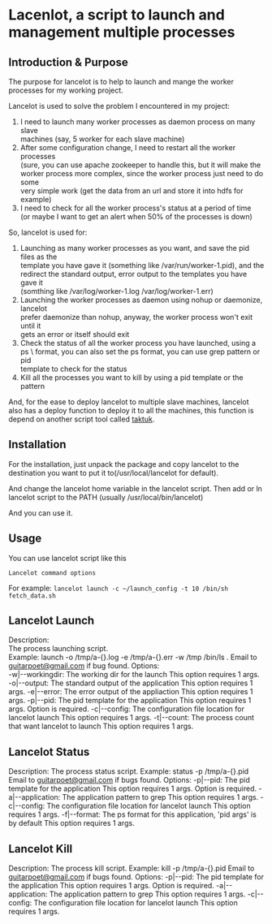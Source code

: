 Lacenlot, a script to launch and management multiple processes
================================================================================

Introduction & Purpose
--------------------------------------------------------------------------------

The purpose for lancelot is to help to launch and mange the worker processes for
my working project.

Lancelot is used to solve the problem I encountered in my project:

1. I need to launch many worker processes as daemon process on many slave \
	machines (say, 5 worker for each slave machine)
2. After some configuration change, I need to restart all the worker processes \
	(sure, you can use apache zookeeper to handle this, but it will make the \
	worker process more complex, since the worker process just need to do some \
	very simple work (get the data from an url and store it into hdfs for example)
3. I need to check for all the worker process's status at a period of time \
	(or maybe I want to get an alert when 50% of the processes is down)

So, lancelot is used for:

1. Launching as many worker processes as you want, and save the pid files as the \
	template you have gave it (something like /var/run/worker-1.pid), and the \
	redirect the standard output, error output to the templates you have gave it \
	(somthing like /var/log/worker-1.log /var/log/worker-1.err)
2. Launching the worker processes as daemon using nohup or daemonize, lancelot \
	prefer daemonize than nohup, anyway, the worker process won't exit until it \
	gets an error or itself should exit
3. Check the status of all the worker process you have launched, using a ps \ 
	format, you can also set the ps format, you can use grep pattern or pid \
	template to check for the status
4. Kill all the processes you want to kill by using a pid template or the pattern

And, for the ease to deploy lancelot to multiple slave machines, lancelot also has
a deploy function to deploy it to all the machines, this function is depend on 
another script tool called [taktuk](http://taktuk.gforge.inria.fr).

Installation
--------------------------------------------------------------------------------

For the installation, just unpack the package and copy lancelot to the destination
you want to put it to(/usr/local/lancelot for default).

And change the lancelot home variable in the lancelot script. Then add or ln lancelot
script to the PATH (usually /usr/local/bin/lancelot)

And you can use it.

Usage
--------------------------------------------------------------------------------

You can use lancelot script like this

`Lancelot command options`

For example:
`lancelot launch -c ~/launch_config -t 10 /bin/sh fetch_data.sh`

Lancelot Launch
--------------------------------------------------------------------------------

Description:     
	The process launching script.    
	Example:    launch -o /tmp/a-{}.log -e /tmp/a-{}.err -w /tmp /bin/ls .
    Email to guitarpoet@gmail.com if bug found.
Options:     
	-w|--workingdir:        The working dir for the launch
        This option requires 1 args.
    -o|--output:
        The standard output of the application
        This option requires 1 args.
    -e|--error:
        The error output of the appliaction
        This option requires 1 args.
    -p|--pid:
        The pid template for the application
        This option requires 1 args.
        Option is required.
    -c|--config:
        The configuration file location for lancelot launch
        This option requires 1 args.
    -t|--count:
        The process count that want lancelot to launch
        This option requires 1 args.

Lancelot Status
--------------------------------------------------------------------------------
Description: 
    The process status script.
    Example:
    status -p /tmp/a-{}.pid
    Email to guitarpoet@gmail.com if bugs found.
Options: 
    -p|--pid:
        The pid template for the application
        This option requires 1 args.
        Option is required.
    -a|--application:
        The application pattern to grep
        This option requires 1 args.
    -c|--config:
        The configuration file location for lancelot launch
        This option requires 1 args.
    -f|--format:
        The ps format for this application, 'pid args' is by default
        This option requires 1 args.

Lancelot Kill
--------------------------------------------------------------------------------
Description: 
    The process kill script.
    Example:
    kill -p /tmp/a-{}.pid
    Email to guitarpoet@gmail.com if bugs found.
Options: 
    -p|--pid:
        The pid template for the application
        This option requires 1 args.
        Option is required.
    -a|--application:
        The application pattern to grep
        This option requires 1 args.
    -c|--config:
        The configuration file location for lancelot launch
        This option requires 1 args.
